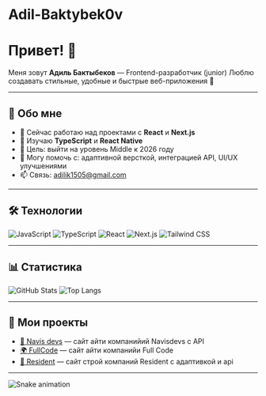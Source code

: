 # Adil-Baktybek0v
# Привет! 👋

Меня зовут **Адиль Бактыбеков** — Frontend-разработчик (junior)
Люблю создавать стильные, удобные и быстрые веб-приложения 🚀

---

## 📌 Обо мне
- 🔭 Сейчас работаю над проектами с **React** и **Next.js**
- 🌱 Изучаю **TypeScript** и **React Native**
- 🎯 Цель: выйти на уровень Middle к 2026 году
- 💬 Могу помочь с: адаптивной версткой, интеграцией API, UI/UX улучшениями
- 📫 Связь: [adilik1505@gmail.com](mailto:adilik1505@gmail.com)

---

## 🛠 Технологии
![JavaScript](https://img.shields.io/badge/JavaScript-FFD43B?style=for-the-badge&logo=javascript&logoColor=000)
![TypeScript](https://img.shields.io/badge/TypeScript-3178C6?style=for-the-badge&logo=typescript&logoColor=fff)
![React](https://img.shields.io/badge/React-61DAFB?style=for-the-badge&logo=react&logoColor=000)
![Next.js](https://img.shields.io/badge/Next.js-000?style=for-the-badge&logo=next.js)
![Tailwind CSS](https://img.shields.io/badge/Tailwind_CSS-38B2AC?style=for-the-badge&logo=tailwind-css&logoColor=fff)

---

## 📊 Статистика
![GitHub Stats](https://github-readme-stats.vercel.app/api?username=Adilbaktybek0v&show_icons=true&theme=radical)
![Top Langs](https://github-readme-stats.vercel.app/api/top-langs/?username=Adilbaktybek0v&layout=compact&theme=radical)

---

## 🚀 Мои проекты
- [📱 Navis devs](https://github.com/Adilbaktybek0v/Navis-devs) — сайт айти компанийий Navisdevs с API
- [🌍 FullCode](https://github.com/Adilbaktybek0v/fullcode) — сайт айти компанийи Full Code
- [🎨 Resident](https://github.com/Adilbaktybek0v/resident) — сайт строй компаний Resident c адаптивкой и api

---

![Snake animation](https://github.com/Adilbaktybek0v/Adilbaktybek0v/blob/output/github-contribution-grid-snake.svg)
